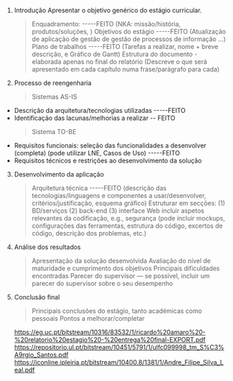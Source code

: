 1. Introdução
    Apresentar o objetivo genérico do estágio curricular.
    > Enquadramento: -----FEITO
      (NKA: missão/história, produtos/soluções, )
    > Objetivos do estágio -----FEITO
      (Atualização de aplicação de gestão de gestão de processos de informação  ...)
    > Plano de trabalhos -----FEITO
      (Tarefas a realizar, nome + breve descrição, e Gráfico de Gantt)
    > Estrutura do documento - elaborada apenas no final do relatório
      (Descreve o que será apresentado em cada capítulo numa frase/parágrafo para cada)

2. Processo de reengenharia
    > Sistemas AS-IS
- Descrição da arquitetura/tecnologias utilizadas -----FEITO
- Identificação das lacunas/melhorias a realizar -- FEITO
    > Sistema TO-BE
- Requisitos funcionais: seleção das funcionalidades a desenvolver (completa)
 (pode utilizar LNE, Casos de Uso) -----FEITO
- Requisitos técnicos e restrições ao desenvolvimento da solução

3. Desenvolvimento da aplicação
    > Arquitetura técnica -----FEITO
      (descrição das tecnologias/linguagens e componentes a usar/desenvolver, critérios/justificação, esquema gráfico)
    > Estruturar em secções: (1) BD/serviços (2) back-end (3) interface Web
    > incluir aspetos relevantes da codificação, e.g., segurança
      (pode incluir mockups, configurações das ferramentas, estrutura do código, excertos de código, descrição dos problemas, etc.)

4. Análise dos resultados
   > Apresentação da solução desenvolvida
   > Avaliação do nível de maturidade e cumprimento dos objetivos
   > Principais dificuldades encontradas
   > Parecer do supervisor — se possível, incluir um parecer do supervisor sobre o seu desempenho

5. Conclusão final
    > Principais conclusões do estágio, tanto académicas como pessoais
    > Pontos a melhorar/completar


    https://eg.uc.pt/bitstream/10316/83532/1/ricardo%20amaro%20-%20relatorio%20estagio%20-%20entrega%20final-EXPORT.pdf
    https://repositorio.ul.pt/bitstream/10451/5791/1/ulfc099998_tm_S%C3%A9rgio_Santos.pdf
    https://iconline.ipleiria.pt/bitstream/10400.8/1381/1/Andre_Filipe_Silva_Leal.pdf
